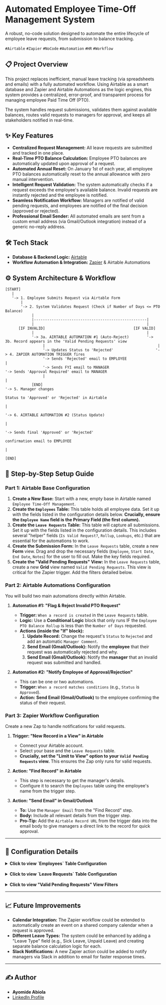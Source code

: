 # Automated Employee Time-Off Management System

A robust, no-code solution designed to automate the entire lifecycle of employee leave requests, from submission to balance tracking.

`#Airtable` `#Zapier` `#NoCode` `#Automation` `#HR` `#Workflow`

## 📋 Project Overview

This project replaces inefficient, manual leave tracking (via spreadsheets and emails) with a fully automated workflow. Using Airtable as a smart database and Zapier and Airtable Automations as the logic engines, this system provides a centralized, error-proof, and transparent process for managing employee Paid Time Off (PTO).

The system handles request submissions, validates them against available balances, routes valid requests to managers for approval, and keeps all stakeholders notified in real-time.

## ✨ Key Features

-   **Centralized Request Management:** All leave requests are submitted and tracked in one place.
-   **Real-Time PTO Balance Calculation:** Employee PTO balances are automatically updated upon approval of a request.
-   **Automated Annual Reset:** On January 1st of each year, all employee PTO balances automatically reset to the annual allowance with zero manual intervention.
-   **Intelligent Request Validation:** The system automatically checks if a request exceeds the employee's available balance. Invalid requests are instantly rejected and the employee is notified.
-   **Seamless Notification Workflow:** Managers are notified of valid pending requests, and employees are notified of the final decision (approved or rejected).
-   **Professional Email Sender:** All automated emails are sent from a custom email address (via Gmail/Outlook integration) instead of a generic no-reply address.

## 🛠️ Tech Stack

-   **Database & Backend Logic:** [Airtable](https://www.airtable.com/)
-   **Workflow Automation & Integration:** [Zapier](https://zapier.com/) & Airtable Automations

## ⚙️ System Architecture & Workflow
```
[START]
   |
   '-> 1. Employee Submits Request via Airtable Form
       |
       '-> 2. System Validates Request (Check if Number of Days <= PTO Balance)
            |
            |---------------------------------------------------|
            |                                                   |
      [IF INVALID]                                        [IF VALID]
            |                                                   |
            '-> 3a. AIRTABLE AUTOMATION #1 (Auto-Reject)        '-> 3b. Record appears in the 'Valid Pending Requests' view
                 |                                                   |
                 '-> Updates Status to 'Rejected'                   '-> 4. ZAPIER AUTOMATION TRIGGER fires
                 '-> Sends 'Rejected' email to EMPLOYEE                 |
                 '-> Sends FYI email to MANAGER                         '-> Sends 'Approval Required' email to MANAGER
                 |                                                         |
            [END]                                                        '-> 5. Manager changes
                                                                              Status to 'Approved' or 'Rejected' in Airtable
                                                                                 |
                                                                                 '-> 6. AIRTABLE AUTOMATION #2 (Status Update)
                                                                                      |
                                                                                      '-> Sends final 'Approved' or 'Rejected'
                                                                                          confirmation email to EMPLOYEE
                                                                                      |
                                                                              [END]
```
## 🚀 Step-by-Step Setup Guide

### Part 1: Airtable Base Configuration

1.  **Create a New Base:** Start with a new, empty base in Airtable named `Employee Time-Off Management`.
2.  **Create the `Employees` Table:** This table holds all employee data. Set it up with the fields listed in the configuration details below. **Crucially, ensure the `Employee Name` field is the Primary Field (the first column).**
3.  **Create the `Leave Requests` Table:** This table will capture all submissions. Set it up with the fields listed in the configuration details. This includes several "helper" fields (`Is Valid Request?`, `Rollup`, `Lookups`, etc.) that are essential for the automations to work.
4.  **Create the Submission Form:** In the `Leave Requests` table, create a new **Form** view. Drag and drop the necessary fields (`Employee`, `Start Date`, `End Date`, `Notes`) for the user to fill out. Make the key fields required.
5.  **Create the "Valid Pending Requests" View:** In the `Leave Requests` table, create a new **Grid** view named `Valid Pending Requests`. This view is critical for the Zapier trigger. Add the filters detailed below.

### Part 2: Airtable Automations Configuration

You will build two main automations directly within Airtable.

1.  **Automation #1: "Flag & Reject Invalid PTO Request"**
    -   **Trigger:** `When a record is created` in the `Leave Requests` table.
    -   **Logic:** Use a **Conditional Logic** block that only runs IF the `Employee PTO Balance Rollup` is less than the `Number of Days` requested.
    -   **Actions (inside the "If" block):**
        1.  **Update Record:** Change the request's `Status` to `Rejected` and add an automatic `Manager Comment`.
        2.  **Send Email (Gmail/Outlook):** Notify the **employee** that their request was automatically rejected and why.
        3.  **Send Email (Gmail/Outlook):** Notify the **manager** that an invalid request was submitted and handled.

2.  **Automation #2: "Notify Employee of Approval/Rejection"**
    -   This can be one or two automations.
    -   **Trigger:** `When a record matches conditions` (e.g., `Status` is `Approved`).
    -   **Action:** **Send Email (Gmail/Outlook)** to the employee confirming the status of their request.

### Part 3: Zapier Workflow Configuration

Create a new Zap to handle notifications for valid requests.

1.  **Trigger: "New Record in a View" in Airtable**
    -   Connect your Airtable account.
    -   Select your base and the `Leave Requests` table.
    -   **Crucially, set the "Limit to View" option to your `Valid Pending Requests` view.** This ensures the Zap only runs for valid requests.

2.  **Action: "Find Record" in Airtable**
    -   This step is necessary to get the manager's details.
    -   Configure it to search the `Employees` table using the employee's name from the trigger step.

3.  **Action: "Send Email" in Gmail/Outlook**
    -   **To:** Use the `Manager Email` from the "Find Record" step.
    - **Body:** Include all relevant details from the trigger step.
    - **Pro-Tip:** Add the `Airtable Record URL` from the trigger data into the email body to give managers a direct link to the record for quick approval.

---

## 🔧 Configuration Details

<details>
<summary><strong>Click to view `Employees` Table Configuration</strong></summary>

| Field Name | Field Type | Notes |
| :--- | :--- | :--- |
| **`Employee Name`** | Single line text | **(Primary Field 🔑)** |
| **`Employee Email`** | Email | |
| **`Manager Name`** | Single line text | |
| **`Manager Email`** | Email | |
| **`Leave Requests`** | Link to another record | Links to the `Leave Requests` table (Allow multiple records) |
| **`Approved Days (Current Year)`**| Rollup | Rolls up `Number of Days` from `Leave Requests` with `SUM(values)` where `Is Current Year?` is `1` AND `Status` is `Approved` |
| **`PTO Balance`** | Formula | Formula: `22 - {Approved Days (Current Year)}` |

</details>

<br>

<details>
<summary><strong>Click to view `Leave Requests` Table Configuration</strong></summary>

| Field Name | Field Type | Notes |
| :--- | :--- | :--- |
| **`Request ID`** | Autonumber | **(Primary Field 🔑)** |
| **`Employee`** | Link to another record | Links to `Employees` table (Allow multiple records: **OFF**) |
| **`Start Date`** | Date | |
| **`End Date`** | Date | |
| **`Number of Days`** | Formula | Formula: `IF(AND({Start Date}, {End Date}), WORKDAY_DIFF({Start Date}, {End Date}) + 1, 0)` |
| **`Request Year`** | Formula | Formula: `IF({Start Date}, YEAR({Start Date}), BLANK())` |
| **`Notes`** | Long Text | **Optional notes from the employee.** |
| **`Submission Date`** | Created time | **Automatically records when the request was submitted.** |
| **`Status`** | Single select | Options: `Pending`, `Approved`, `Rejected` |
| **`Manager's Comment`** | Long Text | **Optional comments from the manager during approval/rejection.** |
| **`Is Current Year?`** | Formula | **For annual reset.** Formula: `YEAR({Start Date}) = YEAR(TODAY())` |
| **`Zapier Name`** | Formula | **For name lookup in zapier.** Formula: `{Employees}` |
| **`Employee PTO Balance Rollup`** | Rollup | **For validation.** Rolls up `PTO Balance` from `Employees` with `SUM(values)` |
| **`Is Valid Request?`** | Formula | **For filtering.** Formula: `IF({Employee PTO Balance Rollup} >= {Number of Days}, 1, 0)` |
| **`Employee Email Lookup`** | Lookup | **For notifications.** Looks up `Employee Email` from the `Employee` link. |
| **`Manager Email Lookup`** | Lookup | **For notifications.** Looks up `Manager Email` from the `Employee` link. |

</details>

<br>

<details>
<summary><strong>Click to view "Valid Pending Requests" View Filters</strong></summary>

This view in the `Leave Requests` table should have the following filters:
- `Where` **`Status`** `is` **`Pending`**
- `AND`
- `Where` **`Is Valid Request?`** `is` **`1`**

</details>

---

## 📈 Future Improvements

-   **Calendar Integration:** The Zapier workflow could be extended to automatically create an event on a shared company calendar when a request is approved.
-   **Different Leave Types:** The system could be enhanced by adding a "Leave Type" field (e.g., Sick Leave, Unpaid Leave) and creating separate balance calculation logic for each.
-   **Slack Notifications:** A new Zapier action could be added to notify managers via Slack in addition to email for faster response times.

---

## ✍️ Author

-   **Ayomide Abiola**
-   [LinkedIn Profile](https://www.linkedin.com/in/ayomide-abiola-77381a262/)
